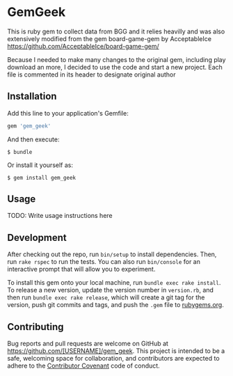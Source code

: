 # GemGeek

This is ruby gem to collect data from BGG and it relies heavilly and was also extensively modified from the gem board-game-gem by AcceptableIce
https://github.com/AcceptableIce/board-game-gem/

Because I needed to make many changes to the original gem, including play download an more, I decided to use the code and start a new project. 
Each file is commented in its header to designate original author

## Installation

Add this line to your application's Gemfile:

```ruby
gem 'gem_geek'
```

And then execute:

    $ bundle

Or install it yourself as:

    $ gem install gem_geek

## Usage

TODO: Write usage instructions here

## Development

After checking out the repo, run `bin/setup` to install dependencies. Then, run `rake rspec` to run the tests. You can also run `bin/console` for an interactive prompt that will allow you to experiment.

To install this gem onto your local machine, run `bundle exec rake install`. To release a new version, update the version number in `version.rb`, and then run `bundle exec rake release`, which will create a git tag for the version, push git commits and tags, and push the `.gem` file to [rubygems.org](https://rubygems.org).

## Contributing

Bug reports and pull requests are welcome on GitHub at https://github.com/[USERNAME]/gem_geek. This project is intended to be a safe, welcoming space for collaboration, and contributors are expected to adhere to the [Contributor Covenant](contributor-covenant.org) code of conduct.

